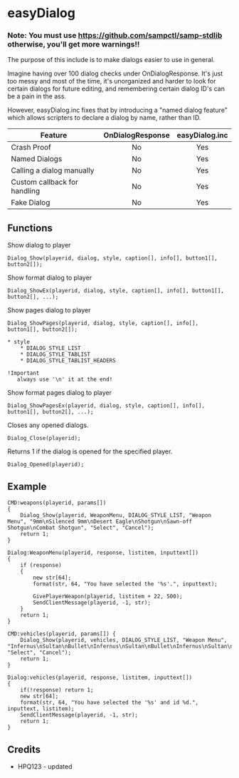 # easyDialog

### Note: You must use https://github.com/sampctl/samp-stdlib otherwise, you'll get more warnings!!

The purpose of this include is to make dialogs easier to use in general.

Imagine having over 100 dialog checks under OnDialogResponse. It's just too messy and most of the time, it's unorganized and harder to look for certain dialogs for future editing, and remembering certain dialog ID's can be a pain in the ass.

However, easyDialog.inc fixes that by introducing a "named dialog feature" which allows scripters to declare a dialog by name, rather than ID.

| Feature                      | OnDialogResponse | easyDialog.inc |
|------------------------------|:----------------:|:--------------:|
| Crash Proof                  |        No        |       Yes      |
| Named Dialogs                |        No        |       Yes      |
| Calling a dialog manually    |        No        |       Yes      |
| Custom callback for handling |        No        |       Yes      |
| Fake Dialog                  |        No        |       Yes      |

## Functions

Show dialog to player

```pawn
Dialog_Show(playerid, dialog, style, caption[], info[], button1[], button2[]);
```

Show format dialog to player

```pawn
Dialog_ShowEx(playerid, dialog, style, caption[], info[], button1[], button2[], ...);
```

Show pages dialog to player

```pawn
Dialog_ShowPages(playerid, dialog, style, caption[], info[], button1[], button2[]);

* style
    * DIALOG_STYLE_LIST
    * DIALOG_STYLE_TABLIST
    * DIALOG_STYLE_TABLIST_HEADERS
    
!Important
   always use '\n' it at the end! 
```

Show format pages dialog to player
```pawn
Dialog_ShowPagesEx(playerid, dialog, style, caption[], info[], button1[], button2[], ...);
```

Closes any opened dialogs.

```pawn
Dialog_Close(playerid);
```

Returns 1 if the dialog is opened for the specified player.

```pawn
Dialog_Opened(playerid);
```

## Example

```pawn
CMD:weapons(playerid, params[])
{
    Dialog_Show(playerid, WeaponMenu, DIALOG_STYLE_LIST, "Weapon Menu", "9mm\nSilenced 9mm\nDesert Eagle\nShotgun\nSawn-off Shotgun\nCombat Shotgun", "Select", "Cancel");
    return 1;
}

Dialog:WeaponMenu(playerid, response, listitem, inputtext[])
{
    if (response)
    {
        new str[64];
        format(str, 64, "You have selected the '%s'.", inputtext);

        GivePlayerWeapon(playerid, listitem + 22, 500);
        SendClientMessage(playerid, -1, str);
    }
    return 1;
}

CMD:vehicles(playerid, params[]) {
    Dialog_Show(playerid, vehicles, DIALOG_STYLE_LIST, "Weapon Menu", "Infernus\nSultan\nBullet\nInfernus\nSultan\nBullet\nInfernus\nSultan\nBullet\nMaverick\nShamal", "Select", "Cancel");
    return 1;
}

Dialog:vehicles(playerid, response, listitem, inputtext[])
{
    if(!response) return 1;
    new str[64];
    format(str, 64, "You have selected the '%s' and id %d.", inputtext, listitem);
    SendClientMessage(playerid, -1, str);
    return 1;
}
```

## Credits
* HPQ123 - updated
